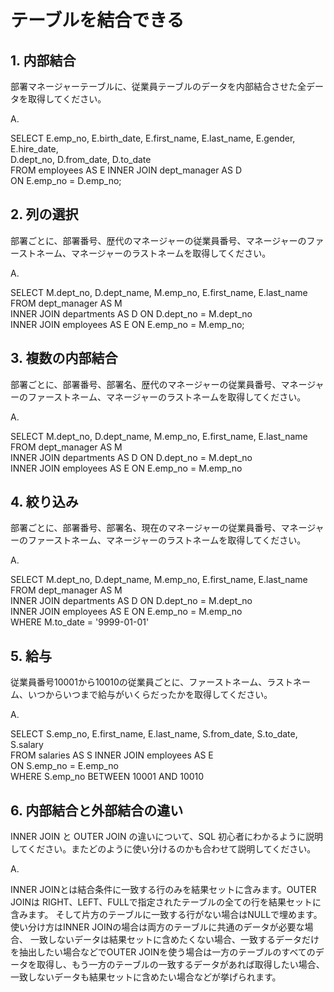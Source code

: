 # テーブルを結合できる

## 1. 内部結合

部署マネージャーテーブルに、従業員テーブルのデータを内部結合させた全データを取得してください。

A.

SELECT  E.emp_no, E.birth_date, E.first_name, E.last_name, E.gender, E.hire_date, <br>
        D.dept_no, D.from_date, D.to_date <br>
  FROM employees AS E INNER JOIN dept_manager AS D <br>
    ON E.emp_no = D.emp_no;

## 2. 列の選択

部署ごとに、部署番号、歴代のマネージャーの従業員番号、マネージャーのファーストネーム、マネージャーのラストネームを取得してください。

A.

SELECT M.dept_no, D.dept_name, M.emp_no, E.first_name, E.last_name <br>
  FROM dept_manager AS M <br>
 INNER JOIN departments AS D ON D.dept_no = M.dept_no <br>
 INNER JOIN employees AS E ON E.emp_no = M.emp_no;

## 3. 複数の内部結合

部署ごとに、部署番号、部署名、歴代のマネージャーの従業員番号、マネージャーのファーストネーム、マネージャーのラストネームを取得してください。

A.

SELECT M.dept_no, D.dept_name, M.emp_no, E.first_name, E.last_name <br>
  FROM dept_manager AS M <br>
 INNER JOIN departments AS D ON D.dept_no = M.dept_no <br>
 INNER JOIN employees AS E ON E.emp_no = M.emp_no 

## 4. 絞り込み

部署ごとに、部署番号、部署名、現在のマネージャーの従業員番号、マネージャーのファーストネーム、マネージャーのラストネームを取得してください。

A.

SELECT M.dept_no, D.dept_name, M.emp_no, E.first_name, E.last_name <br>
  FROM dept_manager AS M <br>
 INNER JOIN departments AS D ON D.dept_no = M.dept_no <br>
 INNER JOIN employees AS E ON E.emp_no = M.emp_no <br>
 WHERE M.to_date = '9999-01-01'

## 5. 給与

従業員番号10001から10010の従業員ごとに、ファーストネーム、ラストネーム、いつからいつまで給与がいくらだったかを取得してください。

A.

SELECT S.emp_no, E.first_name, E.last_name, S.from_date, S.to_date, S.salary <br>
  FROM salaries AS S INNER JOIN employees AS E <br>
    ON S.emp_no = E.emp_no <br>
 WHERE S.emp_no BETWEEN 10001 AND 10010 

## 6. 内部結合と外部結合の違い

INNER JOIN と OUTER JOIN の違いについて、SQL 初心者にわかるように説明してください。またどのように使い分けるのかも合わせて説明してください。

A.

INNER JOINとは結合条件に一致する行のみを結果セットに含みます。OUTER JOINは RIGHT、LEFT、FULLで指定されたテーブルの全ての行を結果セットに含みます。
そして片方のテーブルに一致する行がない場合はNULLで埋めます。使い分け方はINNER JOINの場合は両方のテーブルに共通のデータが必要な場合、
一致しないデータは結果セットに含めたくない場合、一致するデータだけを抽出したい場合などでOUTER JOINを使う場合は一方のテーブルのすべてのデータを取得し、もう一方のテーブルの一致するデータがあれば取得したい場合、一致しないデータも結果セットに含めたい場合などが挙げられます。